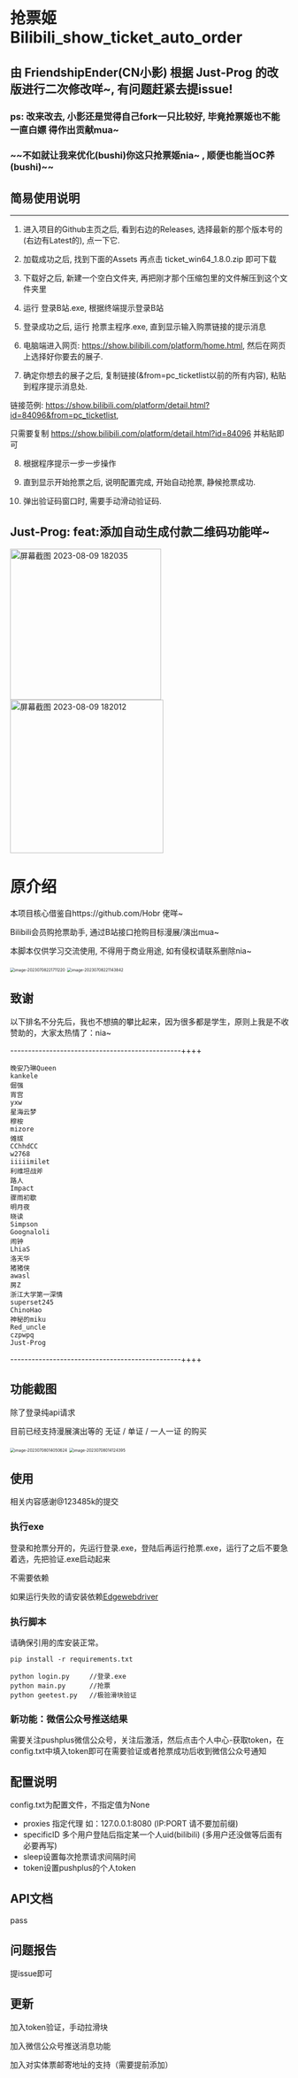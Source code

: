 # 抢票姬 Bilibili_show_ticket_auto_order

## 由 FriendshipEnder(CN小影) 根据 Just-Prog 的改版进行二次修改咩~, **有问题赶紧去提issue!**

### ps: 改来改去, 小影还是觉得自己fork一只比较好, 毕竟抢票姬也不能一直白嫖 得**作出贡献**mua~

### ~~不如就让我来优化(bushi)你这只抢票姬nia~ , 顺便也能当OC养 (bushi)~~

## 简易使用说明

----

1. 进入项目的Github主页之后, 看到右边的Releases, 选择最新的那个版本号的(右边有Latest的), 点一下它.

2. 加载成功之后, 找到下面的Assets 再点击 ticket_win64_1.8.0.zip 即可下载

3. 下载好之后, 新建一个空白文件夹, 再把刚才那个压缩包里的文件解压到这个文件夹里

4. 运行 登录B站.exe, 根据终端提示登录B站

5. 登录成功之后, 运行 抢票主程序.exe, 直到显示输入购票链接的提示消息

6. 电脑端进入网页: https://show.bilibili.com/platform/home.html, 然后在网页上选择好你要去的展子.

7. 确定你想去的展子之后, 复制链接(&from=pc_ticketlist以前的所有内容), 粘贴到程序提示消息处.

链接范例: https://show.bilibili.com/platform/detail.html?id=84096&from=pc_ticketlist,

只需要复制 https://show.bilibili.com/platform/detail.html?id=84096 并粘贴即可

8. 根据程序提示一步一步操作

9. 直到显示开始抢票之后, 说明配置完成, 开始自动抢票, 静候抢票成功.

10. 弹出验证码窗口时, 需要手动滑动验证码.

## Just-Prog: feat:添加自动生成付款二维码功能咩~

<img width="273" alt="屏幕截图 2023-08-09 182035" src="https://github.com/fengx1a0/Bilibili_show_ticket_auto_order/assets/74698099/f0b2d1ad-928b-498d-9a79-f735e3f01c00">

<img width="277" alt="屏幕截图 2023-08-09 182012" src="https://github.com/fengx1a0/Bilibili_show_ticket_auto_order/assets/74698099/4363ff9a-23a7-4f31-b0ea-0919ed1279d1">

# 原介绍

本项目核心借鉴自https://github.com/Hobr 佬咩~

Bilibili会员购抢票助手, 通过B站接口抢购目标漫展/演出mua~

本脚本仅供学习交流使用, 不得用于商业用途, 如有侵权请联系删除nia~

<img src="images\image-20230708221711220.png" alt="image-20230708221711220" style="zoom:50%;" />

<img src="images/a.png" alt="image-20230708221143842" style="zoom:50%;" />

## 致谢

以下排名不分先后，我也不想搞的攀比起来，因为很多都是学生，原则上我是不收赞助的，大家太热情了：nia~

------------------------------------------------++++

```
晚安乃琳Queen
kankele
倔强
宵宫
yxw
星海云梦
穆桉
mizore
傩祓
CChhdCC
w2768
iiiiimilet
利维坦战斧
路人
Impact
骤雨初歇
明月夜
晓读
Simpson
Goognaloli
闹钟
LhiaS
洛天华
猪猪侠
awasl
房Z
浙江大学第一深情
superset245
ChinoHao
神秘的miku
Red_uncle
czpwpq
Just-Prog
```

------------------------------------------------++++


## 功能截图

除了登录纯api请求

目前已经支持漫展演出等的 无证 / 单证 / 一人一证 的购买

<img src="images/image-20230708014050624.png" alt="image-20230708014050624" style="zoom:50%;" />

<img src="images\image-20230708014124395.png" alt="image-20230708014124395" style="zoom:50%;" />

## 使用

相关内容感谢@123485k的提交

### 执行exe

登录和抢票分开的，先运行登录.exe，登陆后再运行抢票.exe，运行了之后不要急着选，先把验证.exe启动起来

不需要依赖

如果运行失败的请安装依赖[Edgewebdriver](https://developer.microsoft.com/en-us/microsoft-edge/tools/webdriver/)

### 执行脚本

请确保引用的库安装正常。

```shell
pip install -r requirements.txt
```

```shell
python login.py     //登录.exe
python main.py      //抢票
python geetest.py   //极验滑块验证
```

### 新功能：微信公众号推送结果

需要关注pushplus微信公众号，关注后激活，然后点击个人中心-获取token，在config.txt中填入token即可在需要验证或者抢票成功后收到微信公众号通知

## 配置说明

config.txt为配置文件，不指定值为None

- proxies 指定代理 如：127.0.0.1:8080 (IP:PORT 请不要加前缀)
- specificID 多个用户登陆后指定某一个人uid(bilibili) (多用户还没做等后面有必要再写)
- sleep设置每次抢票请求间隔时间
- token设置pushplus的个人token

## API文档

pass

## 问题报告

提issue即可

## 更新

加入token验证，手动拉滑块

加入微信公众号推送消息功能

加入对实体票邮寄地址的支持（需要提前添加）
